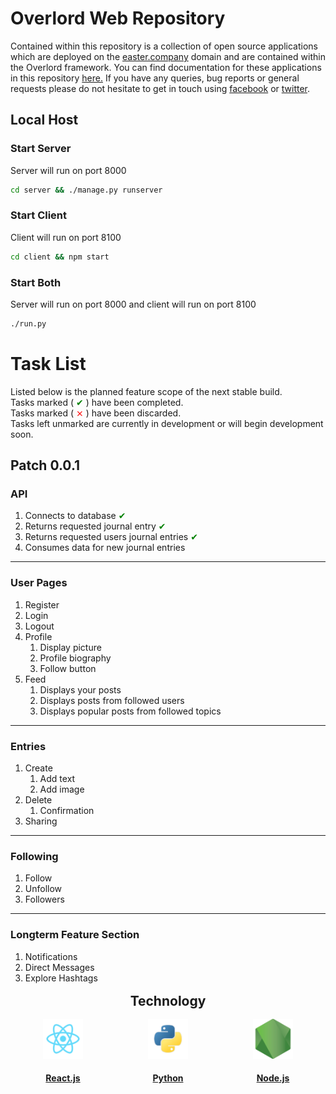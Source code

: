 
# Overlord Web Repository

Contained within this repository is a collection of open source applications which are
deployed on the [easter.company](https://easter.company) domain and are contained within
the Overlord framework. You can find documentation for these applications in this
repository [here.](https://github.com/eastercompany/overlord/docs) If you have any
queries, bug reports or general requests please do not hesitate to get in touch using
[facebook](https://facebook.com/eastercompany) or
[twitter](https://twitter.com/eastercompany).

## Local Host

### Start Server

Server will run on port 8000
```bash
cd server && ./manage.py runserver
```

### Start Client

Client will run on port 8100
```bash
cd client && npm start
```

### Start Both

Server will run on port 8000 and client will run on port 8100
```bash
./run.py
```

# Task List

Listed below is the planned feature scope of the next stable build. <br>
Tasks marked (<span style='color:green'> ✔ </span>) have been completed. <br>
Tasks marked (<span style='color:red'> ⨯ </span>) have been discarded. <br>
Tasks left unmarked are currently in development or will begin development soon. <br>

## Patch 0.0.1

### API

   1. Connects to database <span style='color:green'> ✔ </span>
   2. Returns requested journal entry <span style='color:green'> ✔ </span>
   3. Returns requested users journal entries <span style='color:green'> ✔ </span>
   4. Consumes data for new journal entries

---

### User Pages

   1. Register
   2. Login
   3. Logout
   4. Profile
      1. Display picture
      2. Profile biography
      3. Follow button
   5. Feed
      1. Displays your posts
      2. Displays posts from followed users
      3. Displays popular posts from followed topics

---

### Entries

   1. Create
      1. Add text
      2. Add image
   2. Delete
      1. Confirmation
   3. Sharing

---

### Following

   1. Follow
   2. Unfollow
   3. Followers

---

### Longterm Feature Section

   1. Notifications
   2. Direct Messages
   3. Explore Hashtags

<h2 style='text-align:center;margin:16px 0 16px 0'> Technology </h2>
<div style='display:flex;justify-content:space-around;'>

   <a href='https://reactjs.org/'>
      <div style='height:64px;width:64px;'>
         <img
            alt='React.js Logo'
            src='https://raw.githubusercontent.com/github/explore/80688e429a7d4ef2fca1e82350fe8e3517d3494d/topics/react/react.png'
            style='height:64px;width:64px;'
         />
         <h4 style='text-align:center;'> React.js </h4>
      </div>
   </a>

   <a href='https://www.python.org/'>
      <div style='height:64px;width:64px;'>
         <img
            alt='Python Logo'
            src='https://raw.githubusercontent.com/github/explore/80688e429a7d4ef2fca1e82350fe8e3517d3494d/topics/python/python.png'
            style='height:64px;width:64px;'
         />
         <h4 style='text-align:center;'> Python </h4>
      </div>
   </a>

   <a href='https://nodejs.org/'>
      <div style='height:64px;width:64px;'>
         <img
            alt='Node.js Logo'
            src='https://raw.githubusercontent.com/github/explore/80688e429a7d4ef2fca1e82350fe8e3517d3494d/topics/nodejs/nodejs.png'
            style='height:64px;width:64px;'
         />
         <h4 style='text-align:center;'> Node.js </h4>
      </div>
   </a>

</div>
